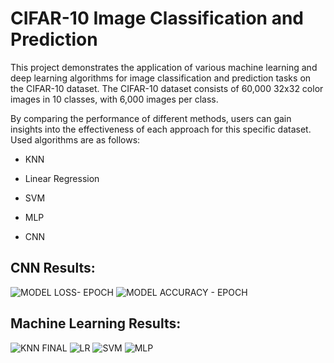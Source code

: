 # CIFAR-10 Image Classification and Prediction

This project demonstrates the application of various machine learning and deep learning algorithms for image classification and prediction tasks on the CIFAR-10 dataset. The CIFAR-10 dataset consists of 60,000 32x32 color images in 10 classes, with 6,000 images per class. 

By comparing the performance of different methods, users can gain insights into the effectiveness of each approach for this specific dataset. Used algorithms are as follows:  

- KNN

- Linear Regression

- SVM

- MLP

- CNN

## CNN Results:
![MODEL LOSS- EPOCH](https://github.com/efemcirpar/CIFAR-10-Image-Classification-and-Prediction/assets/128602263/dce46850-a365-4298-bcb3-4d61460c8c78)
![MODEL ACCURACY - EPOCH](https://github.com/efemcirpar/CIFAR-10-Image-Classification-and-Prediction/assets/128602263/b0ce27fd-53fb-4651-b1d0-e4963156be0f)

## Machine Learning Results:

![KNN FINAL](https://github.com/efemcirpar/CIFAR-10-Image-Classification-and-Prediction/assets/128602263/708d55d2-1ccd-447e-98fc-bd1b34ea2623)
![LR](https://github.com/efemcirpar/CIFAR-10-Image-Classification-and-Prediction/assets/128602263/1a22a00c-c3c7-41b0-987a-1d143929fa07)
![SVM](https://github.com/efemcirpar/CIFAR-10-Image-Classification-and-Prediction/assets/128602263/d09cb2bc-fc2c-4799-addf-a764da69a536)
![MLP](https://github.com/efemcirpar/CIFAR-10-Image-Classification-and-Prediction/assets/128602263/95c45178-d426-4996-aa36-8cbc1fd0a406)


